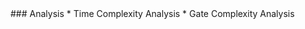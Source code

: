 <section data-markdown>
### Analysis
* Time Complexity Analysis
* Gate Complexity Analysis
</section>
